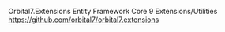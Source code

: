 ﻿Orbital7.Extensions
Entity Framework Core 9 Extensions/Utilities
https://github.com/orbital7/orbital7.extensions